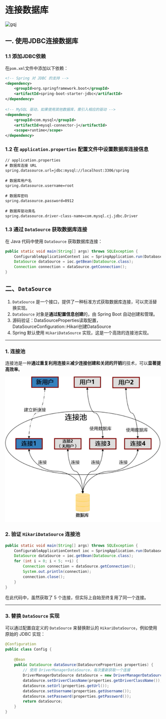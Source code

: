 # 连接数据库
![gqj](../Source/attachments/gqj.jpg)
## 一. 使用JDBC连接数据库

### 1.1 添加JDBC依赖

在`pom.xml`文件中添加以下依赖：

```xml
<!-- Spring 对 JDBC 的支持 -->
<dependency>
    <groupId>org.springframework.boot</groupId>
    <artifactId>spring-boot-starter-jdbc</artifactId>
</dependency>

<!-- MySQL 驱动，如果使用其他数据库，需引入相应的驱动 -->
<dependency>
    <groupId>com.mysql</groupId>
    <artifactId>mysql-connector-j</artifactId>
    <scope>runtime</scope>
</dependency>
```

### 1.2 在 `application.properties` 配置文件中设置数据库连接信息

```properties
// application.properties
# 数据库连接 URL
spring.datasource.url=jdbc:mysql://localhost:3306/spring  
  
# 数据库用户名  
spring.datasource.username=root  
  
# 数据库密码  
spring.datasource.password=0912  
  
# 数据库驱动类名  
spring.datasource.driver-class-name=com.mysql.cj.jdbc.Driver
```

### 1.3 通过 `DataSource` 获取数据库连接

在 Java 代码中使用 `DataSource` 获取数据库连接：

```java
public static void main(String[] args) throws SQLException {
    ConfigurableApplicationContext ioc = SpringApplication.run(DatabaseApplication.class, args);
    DataSource dataSource = ioc.getBean(DataSource.class);
    Connection connection = dataSource.getConnection();
}
```

## 二、`DataSource` 

1. `DataSource` 是一个接口，提供了一种标准方式获取数据库连接，可以灵活替换实现。
2. `DataSource` 对象是**通过配置信息创建**的，由 Spring Boot 自动创建和管理。
3. 源码验证：DataSourceProperties读取配置，DataSourceConfiguration::Hikari创建DataSource
4. Spring 默认使用 `HikariDataSource` 实现，这是一个高效的连接池实现。

---

### 1. 连接池

连接池是一种**通过重复利用连接**来**减少连接创建和关闭的开销**的技术，可以**显著提高效率**。

![|450](attachments/Pasted%20image%2020240919151808.png)
### 2. 验证 `HikariDataSource` 连接池

```java
public static void main(String[] args) throws SQLException {
    ConfigurableApplicationContext ioc = SpringApplication.run(DatabaseApplication.class, args);
    DataSource dataSource = ioc.getBean(DataSource.class);
    for (int i = 0; i < 5; ++i) {
        Connection connection = dataSource.getConnection();
        System.out.println(connection);
        connection.close();
    }
}
```

在此代码中，虽然获取了 5 个连接，但实际上自始至终复用了同一个连接。

---

### 3. 替换 `DataSource` 实现

可以通过配置自定义的 `DataSource` 来替换默认的 `HikariDataSource`，例如使用原始的 JDBC 实现：

```java
@Configuration
public class Config {

    @Bean
    public DataSource dataSource(DataSourceProperties properties) {
        // 使用 DriverManagerDataSource，每次重新获取一个连接
        DriverManagerDataSource dataSource = new DriverManagerDataSource();
        dataSource.setDriverClassName(properties.getDriverClassName());
        dataSource.setUrl(properties.getUrl());
        dataSource.setUsername(properties.getUsername());
        dataSource.setPassword(properties.getPassword());
        return dataSource;
    }
}
```

